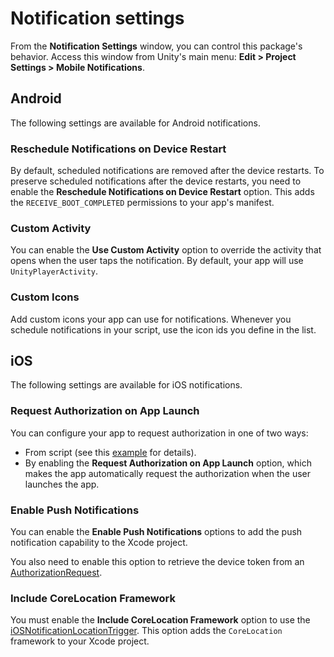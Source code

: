 # Notification settings

From the **Notification Settings** window, you can control this package's behavior. Access this window from Unity's main menu: **Edit &gt; Project Settings &gt; Mobile Notifications**.

## Android

The following settings are available for Android notifications.

### Reschedule Notifications on Device Restart 

By default, scheduled notifications are removed after the device restarts. To preserve scheduled notifications after the device restarts, you need to enable the **Reschedule Notifications on Device Restart** option. This adds the `RECEIVE_BOOT_COMPLETED` permissions to your app's manifest.

### Custom Activity

You can enable the **Use Custom Activity** option to override the activity that opens when the user taps the notification. By default, your app will use `UnityPlayerActivity`.

### Custom Icons

Add custom icons your app can use for notifications. Whenever you schedule notifications in your script, use the icon ids you define in the list.

## iOS

The following settings are available for iOS notifications.

### Request Authorization on App Launch

You can configure your app to request authorization in one of two ways:

- From script (see this [example](iOS.html#authorization-request) for details).
- By enabling the **Request Authorization on App Launch** option, which makes the app automatically request the authorization when the user launches the app.

### Enable Push Notifications

You can enable the **Enable Push Notifications** options to add the push notification capability to the Xcode project.

You also need to enable this option to retrieve the device token from an [AuthorizationRequest](../api/Unity.Notifications.iOS.AuthorizationRequest.html).

### Include CoreLocation Framework

You must enable the **Include CoreLocation Framework** option to use the [iOSNotificationLocationTrigger](../api/Unity.Notifications.iOS.iOSNotificationLocationTrigger.html). This option adds the `CoreLocation` framework to your Xcode project.
